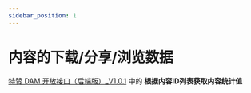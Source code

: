 ```yaml
---
sidebar_position: 1
---
```


# 内容的下载/分享/浏览数据

[特赞 DAM 开放接口（后端版）_V1.0.1](https://tezign.feishu.cn/docs/doccneM05z5RAX1avvXJ7y3O28g#oNXYSS "特赞 DAM 开放接口（后端版）_V1.0.1") 中的 **根据内容ID列表获取内容统计值**
